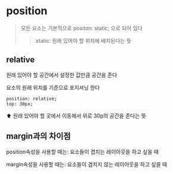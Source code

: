 # position

>모든 요소는 기본적으로 positon: static; 으로 되어 있다
>
>>static: 원래 있어야 할 위치에 배치된다는 뜻 

## relative

원래 있어야 할 공간에서 설정한 값만큼 공간을 준다

요소의 원래 위치를 기준으로 포지셔닝 한다

```
position: relative;
top: 30px;
```
⬆️ 원래 있어야 할 곳에서 이동해서 위로 30p의 공간을 준다는 뜻

## margin과의 차이점

position속성을 사용할 때는: 요소들이 겹치는 레이아웃을 하고 싶을 때

margin속성을 사용할 때는: 요소들이 겹치지 않는 레이아웃을 하고 싶을 때
